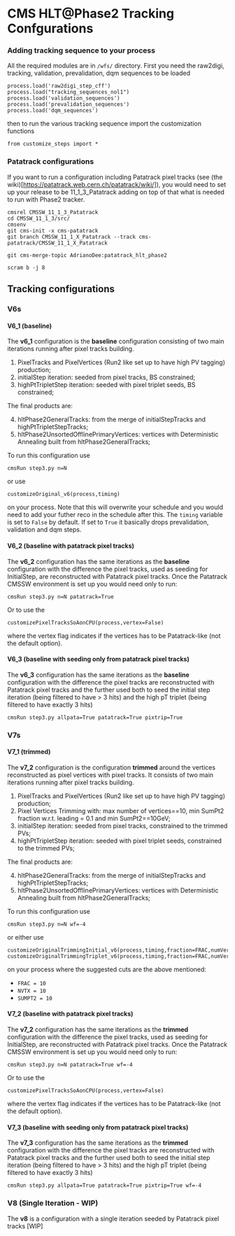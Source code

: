 # CMS HLT@Phase2 Tracking Confgurations 


### Adding tracking sequence to your process

All the required modules are in `/wfs/` directory. First you need the raw2digi, tracking, validation, prevalidation, dqm sequences to be loaded
```
process.load('raw2digi_step_cff')
process.load("tracking_sequences_nol1")
process.load('validation_sequences')
process.load('prevalidation_sequences')
process.load('dqm_sequences')
```

then to run the various tracking sequence import the customization functions

```from customize_steps import *```

### Patatrack configurations

If you want to run a configuration including Patatrack pixel tracks (see (the wiki)[https://patatrack.web.cern.ch/patatrack/wiki/]), you would need to set up your release to be 11_1_3_Patatrack adding on top of that what is needed to run with Phase2 tracker.

```
cmsrel CMSSW_11_1_3_Patatrack
cd CMSSW_11_1_3/src/
cmsenv
git cms-init -x cms-patatrack
git branch CMSSW_11_1_X_Patatrack --track cms-patatrack/CMSSW_11_1_X_Patatrack

git cms-merge-topic AdrianoDee:patatrack_hlt_phase2

scram b -j 8
```


## Tracking configurations

### V6s

#### V6_1 (baseline)

The __v6_1__ configuration is the __baseline__ configuration consisting of two main iterations running after pixel tracks building.

1. PixelTracks and PixelVertices (Run2 like set up to have high PV tagging) production; 
2. initialStep iteration: seeded from pixel tracks, BS constrained; 
3. highPtTripletStep iteration: seeded with pixel triplet seeds, BS constrained; 

The final products are:

4. hltPhase2GeneralTracks: from the merge of initialStepTracks and highPtTripletStepTracks;
5. hltPhase2UnsortedOfflinePrimaryVertices: vertices with Deterministic Annealing built from hltPhase2GeneralTracks;

To run this configuration use

```cmsRun step3.py n=N ```

or use

```customizeOriginal_v6(process,timing)```

on your process. Note that this will overwrite your schedule and you would need to add your futher reco in the schedule after this. The `timing` variable is set to `False` by default. If set to `True` it basically drops prevalidation, validation and dqm steps.

#### V6_2 (baseline with patatrack pixel tracks)

The __v6_2__ configuration has the same iterations as the __baseline__ configuration with the difference the pixel tracks, used as seeding for InitialStep, are reconstructed with Patatrack pixel tracks. Once the Patatrack CMSSW environment is set up you would need only to run:

```cmsRun step3.py n=N patatrack=True```

Or to use the 

```customizePixelTracksSoAonCPU(process,vertex=False)```

where the vertex flag indicates if the vertices has to be Patatrack-like (not the default option).

#### V6_3 (baseline with seeding only from patatrack pixel tracks)

The __v6_3__ configuration has the same iterations as the __baseline__ configuration with the difference the pixel tracks are reconstructed with Patatrack pixel tracks and the further used both to seed the initial step iteration (being filtered to have > 3 hits) and the high pT triplet (being filtered to have exactly 3 hits)

```cmsRun step3.py allpata=True patatrack=True pixtrip=True```

### V7s

#### V7_1 (trimmed)

The __v7_2__ configuration is the configuration __trimmed__ around the vertices reconstructed as pixel vertices with pixel tracks. It consists of two main iterations running after pixel tracks building.

1. PixelTracks and PixelVertices (Run2 like set up to have high PV tagging) production; 
2. Pixel Vertices Trimming with: max number of vertices==10, min SumPt2 fraction w.r.t. leading = 0.1 and min SumPt2==10GeV;
2. initialStep iteration: seeded from pixel tracks, constrained to the trimmed PVs; 
3. highPtTripletStep iteration: seeded with pixel triplet seeds, constrained to the trimmed PVs; 

The final products are:

4. hltPhase2GeneralTracks: from the merge of initialStepTracks and highPtTripletStepTracks;
5. hltPhase2UnsortedOfflinePrimaryVertices: vertices with Deterministic Annealing built from hltPhase2GeneralTracks;

To run this configuration use

```cmsRun step3.py n=N wf=-4```

or either use 

```
customizeOriginalTrimmingInitial_v6(process,timing,fraction=FRAC,numVertex=NVTX,minSumPt2=SUMPT2)
customizeOriginalTrimmingTriplet_v6(process,timing,fraction=FRAC,numVertex=NVTX,minSumPt2=SUMPT2)
```

on your process where the suggested cuts are the above mentioned:

- `FRAC = 10` 
- `NVTX = 10`
- `SUMPT2 = 10`


#### V7_2 (baseline with patatrack pixel tracks)

The __v7_2__ configuration has the same iterations as the __trimmed__ configuration with the difference the pixel tracks, used as seeding for InitialStep, are reconstructed with Patatrack pixel tracks. Once the Patatrack CMSSW environment is set up you would need only to run:

```cmsRun step3.py n=N patatrack=True wf=-4```

Or to use the 

```customizePixelTracksSoAonCPU(process,vertex=False)```

where the vertex flag indicates if the vertices has to be Patatrack-like (not the default option).

#### V7_3 (baseline with seeding only from patatrack pixel tracks)

The __v7_3__ configuration has the same iterations as the __trimmed__ configuration with the difference the pixel tracks are reconstructed with Patatrack pixel tracks and the further used both to seed the initial step iteration (being filtered to have > 3 hits) and the high pT triplet (being filtered to have exactly 3 hits)

```cmsRun step3.py allpata=True patatrack=True pixtrip=True wf=-4```

### V8 (Single Iteration - WIP)

The __v8__ is a configuration with a single iteration seeded by Patatrack pixel tracks [WIP]


